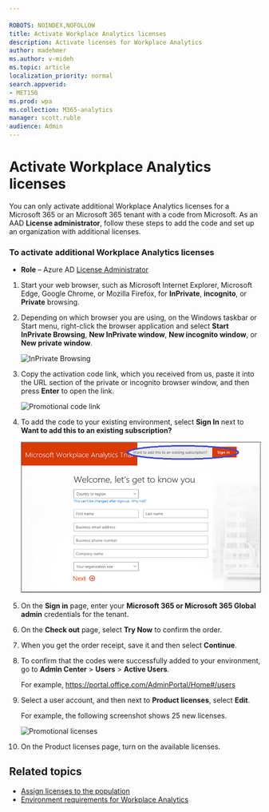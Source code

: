 ```yaml
---

ROBOTS: NOINDEX,NOFOLLOW
title: Activate Workplace Analytics licenses
description: Activate licenses for Workplace Analytics 
author: madehmer
ms.author: v-mideh
ms.topic: article
localization_priority: normal 
search.appverid:
- MET150
ms.prod: wpa
ms.collection: M365-analytics
manager: scott.ruble
audience: Admin
---
```


# Activate Workplace Analytics licenses

<!-- REMOVE THIS PER ANIL ET AL 18 JUNE 2021: 
> [!Important]
> You must be a **Global admin** for the Microsoft 365 or Microsoft 365 tenant to activate licenses with this code. -->

<!-- EDITING THIS. HERE IS THE ORIGINAL:
You can only activate additional Workplace Analytics licenses for a Microsoft 365 or an Microsoft 365 tenant with a code from Microsoft. As the **Global admin** for the tenant, follow these steps to add the code and set up an organization with additional licenses. -->

You can only activate additional Workplace Analytics licenses for a Microsoft 365 or an Microsoft 365 tenant with a code from Microsoft. As an AAD **License administrator**, follow these steps to add the code and set up an organization with additional licenses.

### To activate additional Workplace Analytics licenses

* **Role** &ndash; Azure AD [License Administrator](/azure/active-directory/roles/permissions-reference)

1. Start your web browser, such as Microsoft Internet Explorer, Microsoft Edge, Google Chrome, or Mozilla Firefox, for **InPrivate**, **incognito**, or **Private** browsing.

2. Depending on which browser you are using, on the Windows taskbar or Start menu, right-click the browser application and select **Start InPrivate Browsing**, **New InPrivate window**, **New incognito window**, or **New private window**.
  
   ![InPrivate Browsing](../Images/new-inprivate-window.png)  
  
3. Copy the activation code link, which you received from us, paste it into the URL section of the private or incognito browser window, and then press **Enter** to open the link.

   ![Promotional code link](../Images/promo-code.png)  

4. To add the code to your existing environment, select **Sign In** next to **Want to add this to an existing subscription?**

   ![Promotional code sign-in](../Images/sign-in.png)

5. On the **Sign in** page, enter your **Microsoft 365 or Microsoft 365 Global admin** credentials for the tenant.
6. On the **Check out** page, select **Try Now** to confirm the order.
7. When you get the order receipt, save it and then select **Continue**.
8. To confirm that the codes were successfully added to your environment, go to **Admin Center** > **Users** > **Active Users**.

   For example,  https://portal.office.com/AdminPortal/Home#/users

9. Select a user account, and then next to **Product licenses**, select **Edit**.

   For example, the following screenshot shows 25 new licenses.

   ![Promotional licenses](../Images/promo-licenses.png)  

10. On the Product licenses page, turn on the available licenses.

## Related topics

* [Assign licenses to the population](../setup/Assign-licenses-to-population.md)
* [Environment requirements for Workplace Analytics](../setup/environment-requirements.md)
